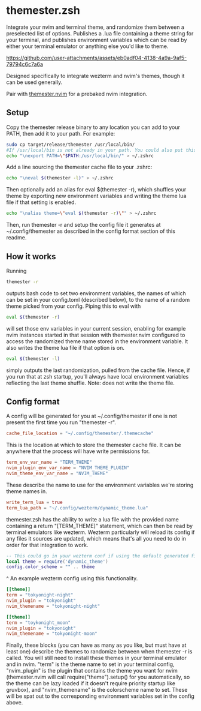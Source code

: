 # themester.zsh


Integrate your nvim and terminal theme, and randomize them between a preselected list of options. Publishes a .lua file containing a theme string for your terminal, and publishes environment variables which can be read by either your terminal emulator or anything else you'd like to theme.

https://github.com/user-attachments/assets/eb0adf04-4138-4a9a-9af5-79794c6c7a6a


Designed specifically to integrate wezterm and nvim's themes, though it can be used generally.

Pair with [themester.nvim](https://github.com/jackhamilton/themester.nvim) for a prebaked nvim integration.

## Setup

Copy the themester release binary to any location you can add to your PATH, then add it to your path.
For example:

```zsh
sudo cp target/release/themester /usr/local/bin/
#If /usr/local/bin is not already in your path. You could also put this in .zshenv or any file sourced form your zshrc.
echo "\nexport PATH=\"$PATH:/usr/local/bin/" > ~/.zshrc
```

Add a line sourcing the themester cache file to your .zshrc:

```zsh
echo "\neval $(themester -l)" > ~/.zshrc
```

Then optionally add an alias for eval $(themester -r), which shuffles your theme by exporting
new environment variables and writing the theme lua file if that setting is enabled.

```zsh
echo "\nalias theme=\"eval $(themester -r)\"" > ~/.zshrc
```

Then, run themester -r and setup the config file it generates at ~/.config/themester as described in the config format section of this readme.

## How it works

Running

```zsh
themester -r
```

outputs bash code to set two environment variables, the names of which can be set in your config.toml (described below), to the name of a random theme picked from your config. Piping this to eval with

```zsh
eval $(themester -r)
```

will set those env variables in your current session, enabling for example nvim instances started in that session with themester.nvim configured to access the randomized theme name stored in the environment variable. It also writes the theme lua file if that option is on.

```zsh
eval $(themester -l)
```

simply outputs the last randomization, pulled from the cache file. Hence, if you run that at zsh startup, you'll always have local environment variables reflecting the last theme shuffle. Note: does not write the theme file.

## Config format

A config will be generated for you at ~/.config/themester if one is not present the first time you run "themester -r".

```toml
cache_file_location = "~/.config/themester/.themecache"
```

This is the location at which to store the themester cache file. It can be anywhere that the process will have write permissions for.

```toml
term_env_var_name = "TERM_THEME"
nvim_plugin_env_var_name = "NVIM_THEME_PLUGIN"
nvim_theme_env_var_name = "NVIM_THEME"
```

These describe the name to use for the environment variables we're storing theme names in.

```toml
write_term_lua = true
term_lua_path = "~/.config/wezterm/dynamic_theme.lua"
```

themester.zsh has the ability to write a lua file with the provided name containing a return "[TERM_THEME]" statement, which can then be read by terminal emulators like wezterm. Wezterm particularly will reload its config if any files it sources are updated, which means that's all you need to do in order for that integration to work.

```lua
-- This could go in your wezterm conf if using the default generated file name in order to update the wezterm theme when themester triggers.
local theme = require('dynamic_theme')
config.color_scheme = "" .. theme
```
^ An example wezterm config using this functionality.

```toml
[[theme]]
term = "tokyonight-night"
nvim_plugin = "tokyonight"
nvim_themename = "tokyonight-night"

[[theme]]
term = "toykonight_moon"
nvim_plugin = "tokyonight"
nvim_themename = "tokyonight-moon"
```

Finally, these blocks (you can have as many as you like, but must have at least one) describe the themes to randomize between when themester -r is called. You will still need to install these themes in your terminal emulator and in nvim. "term" is the theme name to set in your terminal config, "nvim_plugin" is the plugin that contains the theme you want for nvim (themester.nvim will call require("theme").setup() for you automatically, so the theme can be lazy loaded if it doesn't require priority startup like gruvbox), and "nvim_themename" is the colorscheme name to set. These will be spat out to the corresponding environment variables set in the config above.
